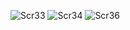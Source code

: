 ![Scr33](https://github.com/Abexxxx1952/exchange-point/assets/103738739/b6820a4d-541b-4858-b29a-656f3f30e2e6)
![Scr34](https://github.com/Abexxxx1952/exchange-point/assets/103738739/8a176fc0-489f-48d5-a325-339630098526)
![Scr36](https://github.com/Abexxxx1952/exchange-point/assets/103738739/7f647c02-2f49-45b9-9fcd-0ca8545710a5)
